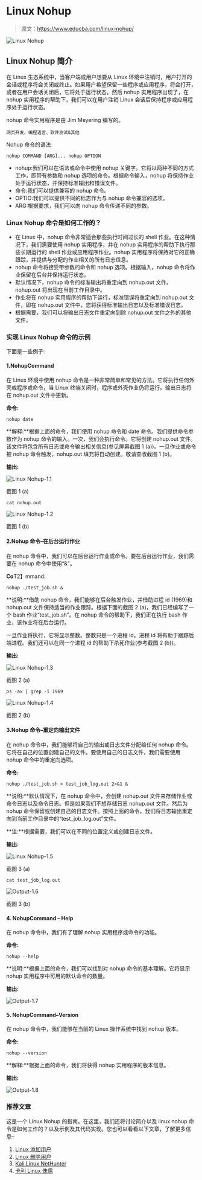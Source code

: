 # Linux Nohup

> 原文：<https://www.educba.com/linux-nohup/>

![Linux Nohup](img/4b3658abcd71bd9f8dc547a01a0acbd9.png)



## Linux Nohup 简介

在 Linux 生态系统中，当客户端或用户想要从 Linux 环境中注销时，用户打开的会话或程序将会关闭或终止。如果用户希望保留一些程序或应用程序，将会打开，或者在用户会话关闭后，它将处于运行状态。然后 nohup 实用程序出现了，在 nohup 实用程序的帮助下，我们可以在用户注销 Linux 会话后保持程序或应用程序处于运行状态。

nohup 命令实用程序是由 Jim Meyering 编写的。

<small>网页开发、编程语言、软件测试&其他</small>

Nohup 命令的语法

`nohup COMMAND [ARG]...
nohup OPTION`

*   nohup:我们可以在语法或命令中使用 nohup 关键字。它将以两种不同的方式工作，即带有参数和 nohup 选项的命令。根据命令输入，nohup 将保持作业处于运行状态，并保持标准输出和错误文件。
*   命令:我们可以提供兼容的 nohup 命令。
*   OPTIO:我们可以提供不同的标志作为与 nohup 命令兼容的选项。
*   ARG:根据要求，我们可以向 nohup 命令传递不同的参数。

### Linux Nohup 命令是如何工作的？

*   在 Linux 中，nohup 命令非常适合那些执行时间过长的 shell 作业。在这种情况下，我们需要使用 nohup 实用程序，并在 nohup 实用程序的帮助下执行那些长期运行的 shell 作业或应用程序作业。nohup 实用程序将保持对它的正确跟踪，并提供与分配的作业相关的所有日志信息。
*   nohup 命令将接受带参数的命令和 nohup 选项。根据输入，nohup 命令将作业保留在后台并保持运行状态。
*   默认情况下，nohup 命令的标准输出将重定向到 nohup.out 文件。nohup.out 将出现在当前工作目录中。
*   作业将在 nohup 实用程序的帮助下运行，标准错误将重定向到 nohup.out 文件，即在 nohup.out 文件中，您将获得标准输出日志以及标准错误日志。
*   根据需要，我们可以将输出日志文件重定向到除 nohup.out 文件之外的其他文件。

### 实现 Linux Nohup 命令的示例

下面是一些例子:

#### 1.NohupCommand

在 Linux 环境中使用 nohup 命令是一种非常简单和常见的方法。它将执行任何外壳或程序或命令，当 Linux 终端关闭时，程序或外壳作业仍将运行。输出日志将在 nohup.out 文件中更新。

**命令:**

`nohup date`

**解释:**根据上面的命令，我们使用 nohup 命令和 date 命令。我们提供命令参数作为 nohup 命令的输入。一次，我们会执行命令。它将创建 nohup.out 文件。该文件将包含所有日志或命令输出相关信息(参见屏幕截图 1 (a))。一旦作业或命令被 nohup 命令触发，nohup.out 填充将自动创建。敬请查收截图 1 (b)。

**输出:**

![Linux Nohup-1.1](img/92c5307abb0fed2c5ddc3da67ae89143.png)



截图 1 (a)

`cat nohup.out`

![Linux Nohup-1.2](img/c96f2016097cbe952d32f3287a7f4033.png)



截图 1 (b)

#### 2.Nohup 命令–在后台运行作业

在 nohup 命令中，我们可以在后台运行作业或命令。要在后台运行作业，我们需要在 nohup 命令中使用“&”。

**Co**T2】mmand:

`nohup ./test_job.sh &`

**说明:**借助 nohup 命令，我们能够在后台触发作业，并借助进程 id (1969)和 nohup.out 文件保持适当的作业跟踪。根据下面的截图 2 (a)，我们已经编写了一个 bash 作业“test_job.sh”。在 nohup 命令的帮助下，我们正在执行 bash 作业，该作业将在后台运行。

一旦作业将执行，它将显示整数。整数只是一个进程 id。进程 id 将有助于跟踪后端进程。我们还可以在同一个进程 id 的帮助下杀死作业(参考截图 2 (b))。

**输出:**

![Linux Nohup-1.3](img/cb2ce763f13346b065067c708c5c4e7a.png)



截图 2 (a)

`ps -ax | grep -i 1969`

![Linux Nohup-1.4](img/cd077c5238b3686dcac761f424fedc1e.png)



截图 2 (b)

#### 3.Nohup 命令–重定向输出文件

在 nohup 命令中，我们能够将自己的输出或日志文件分配给任何 nohup 命令。它将在自己的位置创建自己的文件。要使用自己的日志文件，我们需要使用 nohup 命令中的重定向选项。

**命令:**

`nohup ./test_job.sh > test_job_log.out 2>&1 &`

**说明:**默认情况下，在 nohup 命令中，会创建 nohup.out 文件来存储作业或命令日志以及命令日志。但是如果我们不想存储日志 nohup.out 文件。然后为 nohup 命令保留或创建自己的日志文件。按照上面的命令，我们将日志输出重定向到当前工作目录中的“test_job_log.out”文件。

**注:**根据需要，我们可以在不同的位置定义或创建日志文件。

**输出:**

![Linux Nohup-1.5](img/de6358e7a4591890524d97e0fcbd97a2.png)



截图 3 (a)

`cat test_job_log.out`

![Output-1.6](img/c3b7b69911d3b22ef86f7d02b087eaa1.png)



截图 3 (b)

#### 4\. NohupCommand – Help

在 nohup 命令中，我们有了理解 nohup 实用程序或命令的功能。

**命令:**

`nohup --help`

**说明:**根据上面的命令，我们可以找到对 nohup 命令的基本理解。它将显示 nohup 实用程序中可用的默认命令的数量。

**输出:**

![Output-1.7](img/6dc585339f7009fa9eae9d2186513764.png)



#### 5\. NohupCommand–Version

在 nohup 命令中，我们能够在当前的 Linux 操作系统中找到 nohup 版本。

**命令:**

`nohup --version`

**解释:**根据上面的命令，我们将获得 nohup 实用程序的版本信息。

**输出:**

![Output-1.8](img/f7a172f9bfa7edfd6835f74ffef0748a.png)



### 推荐文章

这是一个 Linux Nohup 的指南。在这里，我们还将讨论简介以及 linux nohup 命令是如何工作的？以及示例及其代码实现。您也可以看看以下文章，了解更多信息–

1.  [Linux 添加用户](https://www.educba.com/linux-add-user/)
2.  [Linux 删除用户](https://www.educba.com/linux-delete-user/)
3.  [Kali Linux NetHunter](https://www.educba.com/kali-linux-nethunter/)
4.  [卡利 Linux 侏儒](https://www.educba.com/kali-linux-gnome/)





